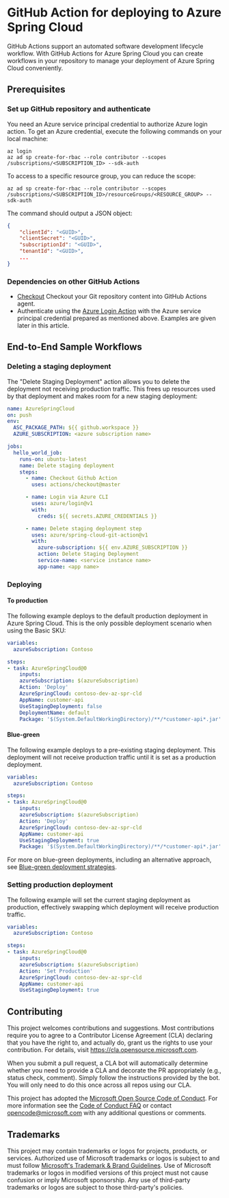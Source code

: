 # GitHub Action for deploying to Azure Spring Cloud
GitHub Actions support an automated software development lifecycle workflow. With GitHub Actions for Azure Spring Cloud you can create workflows in your repository to manage your deployment of Azure Spring Cloud conveniently.

[comment]: <> (This repository contains GitHub Action for Azure Spring Cloud to deploy. The action supports deploying *.jar, *.war, and *.zip files, or a folder.)

[comment]: <> (As the maintainer of this project, please make a few updates:)

[comment]: <> (- Improving this README.MD file to provide a great experience)

[comment]: <> (- Updating SUPPORT.MD with content about this project's support experience)

[comment]: <> (- Understanding the security reporting process in SECURITY.MD)

[comment]: <> (- Remove this section from the README)
## Prerequisites
### Set up GitHub repository and authenticate
You need an Azure service principal credential to authorize Azure login action. To get an Azure credential, execute the following commands on your local machine:
```azurecli
az login
az ad sp create-for-rbac --role contributor --scopes /subscriptions/<SUBSCRIPTION_ID> --sdk-auth
```

To access to a specific resource group, you can reduce the scope:

```azurecli
az ad sp create-for-rbac --role contributor --scopes /subscriptions/<SUBSCRIPTION_ID>/resourceGroups/<RESOURCE_GROUP> --sdk-auth
```
The command should output a JSON object:

```json
{
    "clientId": "<GUID>",
    "clientSecret": "<GUID>",
    "subscriptionId": "<GUID>",
    "tenantId": "<GUID>",
    ...
}
```

### Dependencies on other GitHub Actions
* [Checkout](https://github.com/actions/checkout) Checkout your Git repository content into GitHub Actions agent.
* Authenticate using the [Azure Login Action](https://github.com/Azure/login) with the Azure service principal credential prepared as mentioned above. Examples are given later in this article.

## End-to-End Sample Workflows
### Deleting a staging deployment

The "Delete Staging Deployment" action allows you to delete the deployment not receiving production traffic. This frees up resources used by that deployment and makes room for a new staging deployment:

```yml
name: AzureSpringCloud
on: push
env:
  ASC_PACKAGE_PATH: ${{ github.workspace }}
  AZURE_SUBSCRIPTION: <azure subscription name>

jobs:
  hello_world_job:
    runs-on: ubuntu-latest
    name: Delete staging deployment
    steps:
      - name: Checkout Github Action
        uses: actions/checkout@master

      - name: Login via Azure CLI
        uses: azure/login@v1
        with:
          creds: ${{ secrets.AZURE_CREDENTIALS }}

      - name: Delete staging deployment step
        uses: azure/spring-cloud-git-action@v1
        with:
          azure-subscription: ${{ env.AZURE_SUBSCRIPTION }}
          action: Delete Staging Deployment
          service-name: <service instance name>
          app-name: <app name>
```

### Deploying

#### To production

The following example deploys to the default production deployment in Azure Spring Cloud. This is the only possible deployment scenario when using the Basic SKU:

```yml
variables:
  azureSubscription: Contoso

steps:
- task: AzureSpringCloud@0
    inputs:
    azureSubscription: $(azureSubscription)
    Action: 'Deploy'
    AzureSpringCloud: contoso-dev-az-spr-cld
    AppName: customer-api
    UseStagingDeployment: false
    DeploymentName: default
    Package: '$(System.DefaultWorkingDirectory)/**/*customer-api*.jar'
```

#### Blue-green

The following example deploys to a pre-existing staging deployment. This deployment will not receive production traffic until it is set as a production deployment.

```yml
variables:
  azureSubscription: Contoso

steps:
- task: AzureSpringCloud@0
    inputs:
    azureSubscription: $(azureSubscription)
    Action: 'Deploy'
    AzureSpringCloud: contoso-dev-az-spr-cld
    AppName: customer-api
    UseStagingDeployment: true
    Package: '$(System.DefaultWorkingDirectory)/**/*customer-api*.jar'
```

For more on blue-green deployments, including an alternative approach, see [Blue-green deployment strategies](/azure/spring-cloud/concepts-blue-green-deployment-strategies).

### Setting production deployment

The following example will set the current staging deployment as production, effectively swapping which deployment will receive production traffic.

```yml
variables:
  azureSubscription: Contoso

steps:
- task: AzureSpringCloud@0
    inputs:
    azureSubscription: $(azureSubscription)
    Action: 'Set Production'
    AzureSpringCloud: contoso-dev-az-spr-cld
    AppName: customer-api
    UseStagingDeployment: true
```
## Contributing
This project welcomes contributions and suggestions.  Most contributions require you to agree to a
Contributor License Agreement (CLA) declaring that you have the right to, and actually do, grant us
the rights to use your contribution. For details, visit https://cla.opensource.microsoft.com.

When you submit a pull request, a CLA bot will automatically determine whether you need to provide
a CLA and decorate the PR appropriately (e.g., status check, comment). Simply follow the instructions
provided by the bot. You will only need to do this once across all repos using our CLA.

This project has adopted the [Microsoft Open Source Code of Conduct](https://opensource.microsoft.com/codeofconduct/).
For more information see the [Code of Conduct FAQ](https://opensource.microsoft.com/codeofconduct/faq/) or
contact [opencode@microsoft.com](mailto:opencode@microsoft.com) with any additional questions or comments.

## Trademarks

This project may contain trademarks or logos for projects, products, or services. Authorized use of Microsoft 
trademarks or logos is subject to and must follow 
[Microsoft's Trademark & Brand Guidelines](https://www.microsoft.com/en-us/legal/intellectualproperty/trademarks/usage/general).
Use of Microsoft trademarks or logos in modified versions of this project must not cause confusion or imply Microsoft sponsorship.
Any use of third-party trademarks or logos are subject to those third-party's policies.
